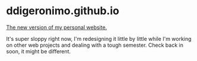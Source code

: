 # ddigeronimo.github.io
[The new version of my personal website.](https://ddigeronimo.github.io) 

It's super sloppy right now, I'm redesigning it little by little while I'm working on other web projects and dealing with a tough semester. Check back in soon, it might be different. 